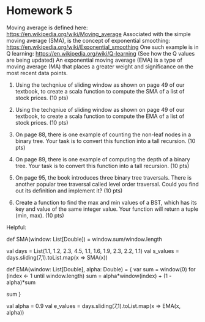 # Homework 5
Moving average is defined here:
https://en.wikipedia.org/wiki/Moving_average
Associated with the simple moving average (SMA), is the concept of exponential smoothing:
https://en.wikipedia.org/wiki/Exponential_smoothing
One such example is in Q learning:
https://en.wikipedia.org/wiki/Q-learning (See how the Q values are being updated)
An exponential moving average (EMA) is a type of moving average (MA)
that places a greater weight and significance on the most recent data points.


1. Using the techqniue of sliding window as shown on page 49 of our textbook, to
create a scala function to compute the SMA of a list of stock prices. (10 pts)

2. Using the techqniue of sliding window as shown on page 49 of our textbook, to
create a scala function to compute the EMA of a list of stock prices. (10 pts)

3. On page 88, there is one example of counting the non-leaf nodes in a binary tree. Your task
is to convert this function into a tall recursion. (10 pts)

4. On page 89, there is one example of computing the depth of a binary tree. Your task
is to convert this function into a tall recursion. (10 pts)

5. On page 95, the book introduces three binary tree traversals. There is another popular tree traversal
called level order traversal. Could you find out its definition and implement it? (10 pts)


6. Create a function to find the max and min values of a BST, which has its key and value of the same
integer value. Your function will return a tuple (min, max). (10 pts)

Helpful:

def SMA(window: List[Double]) = window.sum/window.length

val days = List(1.1, 1.2, 2.3, 4.5, 1.1, 1.6, 1.9, 2.3, 2.2, 1.1)
val s_values = days.sliding(7,1).toList.map(x => SMA(x))

def EMA(window: List[Double], alpha: Double) = {
var sum = window(0)
for (index <- 1 until window.length)
sum = alpha*window(index) + (1 - alpha)*sum

sum
}

val alpha = 0.9
val e_values = days.sliding(7,1).toList.map(x => EMA(x, alpha))
